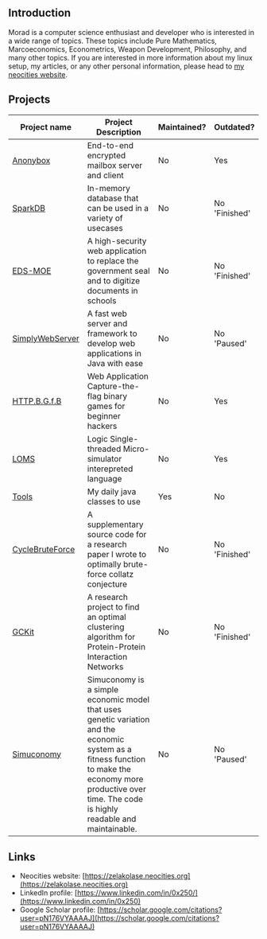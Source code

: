 ## Introduction
Morad is a computer science enthusiast and developer who is interested in a wide range of topics. These topics include Pure Mathematics, Marcoeconomics, Econometrics, Weapon Development, Philosophy, and many other topics. If you are interested in more information about my linux setup, my articles, or any other personal information, please head to [my neocities website](https://zelakolase.neocities.org).

## Projects
| Project name | Project Description | Maintained? | Outdated? |
| --- | --- | --- | --- |
| [Anonybox](https://github.com/Zelakolase/Anonybox) | End-to-end encrypted mailbox server and client | No | Yes |
| [SparkDB](https://github.com/NaDeSys/SparkDB) | In-memory database that can be used in a variety of usecases | No | No 'Finished' |
| [EDS-MOE](https://github.com/Zelakolase/EDS-MOE) | A high-security web application to replace the government seal and to digitize documents in schools | No | No 'Finished' |
| [SimplyWebServer](https://github.com/Zelakolase/SimplyWebServer) | A fast web server and framework to develop web applications in Java with ease | No | No 'Paused' |
| [HTTP.B.G.f.B](https://github.com/Zelakolase/HTTP.B.G.f.B) | Web Application Capture-the-flag binary games for beginner hackers | No | Yes |
| [LOMS](https://github.com/Zelakolase/LOMS) | Logic Single-threaded Micro-simulator interepreted language | No | Yes |
| [Tools](https://github.com/Zelakolase/Tools) | My daily java classes to use | Yes | No |
| [CycleBruteForce](https://github.com/Zelakolase/CycleBruteForce) | A supplementary source code for a research paper I wrote to optimally brute-force collatz conjecture | No | No 'Finished' |
| [GCKit](https://github.com/Zelakolase/GCKit) | A research project to find an optimal clustering algorithm for Protein-Protein Interaction Networks | No | No 'Finished' |
| [Simuconomy](https://github.com/Zelakolase/Simuconomy) | Simuconomy is a simple economic model that uses genetic variation and the economic system as a fitness function to make the economy more productive over time. The code is highly readable and maintainable. | No | No 'Paused' |

## Links
- Neocities website: [https://zelakolase.neocities.org](https://zelakolase.neocities.org)
- LinkedIn profile: [https://www.linkedin.com/in/0x250/](https://www.linkedin.com/in/0x250)
- Google Scholar profile: [https://scholar.google.com/citations?user=pN176VYAAAAJ](https://scholar.google.com/citations?user=pN176VYAAAAJ)

